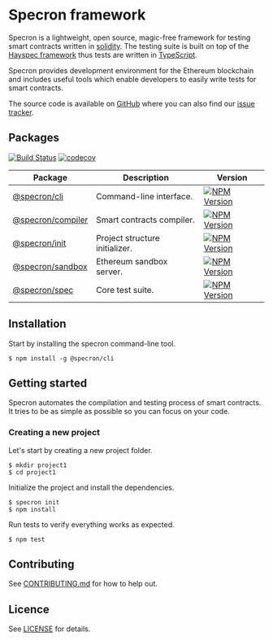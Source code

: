 # Specron framework

Specron is a lightweight, open source, magic-free framework for testing smart contracts written in [solidity](https://solidity.readthedocs.io/en/v0.4.24/). The testing suite is built on top of the [Hayspec framework](https://github.com/specron/monorepo) thus tests are written in [TypeScript](https://www.typescriptlang.org/).

Specron provides development environment for the Ethereum blockchain and includes useful tools which enable developers to easily write tests for smart contracts.

The source code is available on [GitHub](https://github.com/specron/monorepo) where you can also find our [issue tracker](https://github.com/specron/monorepo/issues).

## Packages

[![Build Status](https://travis-ci.org/specron/monorepo.svg?branch=master)](https://travis-ci.org/specron/monorepo)&nbsp;[![codecov](https://codecov.io/gh/specron/monorepo/branch/master/graph/badge.svg)](https://codecov.io/gh/specron/monorepo)

| Package | Description | Version
|-|-|-
| [@specron/cli](https://github.com/specron/monorepo/tree/master/packages/specron-cli) | Command-line interface. | [![NPM Version](https://badge.fury.io/js/@specron%2Fcli.svg)](https://badge.fury.io/js/specron%2Fcli)
| [@specron/compiler](https://github.com/specron/monorepo/tree/master/packages/specron-compiler) | Smart contracts compiler. | [![NPM Version](https://badge.fury.io/js/@specron%2Fcompiler.svg)](https://badge.fury.io/js/specron%2Fcompiler)
| [@specron/init](https://github.com/specron/monorepo/tree/master/packages/specron-init) | Project structure initializer. | [![NPM Version](https://badge.fury.io/js/@specron%2Finit.svg)](https://badge.fury.io/js/specron%2Finit)
| [@specron/sandbox](https://github.com/specron/monorepo/tree/master/packages/specron-sandbox) | Ethereum sandbox server. | [![NPM Version](https://badge.fury.io/js/@specron%2Fsandbox.svg)](https://badge.fury.io/js/specron%2Fsandbox)
| [@specron/spec](https://github.com/specron/monorepo/tree/master/packages/specron-spec) | Core test suite. | [![NPM Version](https://badge.fury.io/js/@specron%2Fspec.svg)](https://badge.fury.io/js/specron%2Fspec)

## Installation

Start by installing the specron command-line tool.

```
$ npm install -g @specron/cli
```

## Getting started

Specron automates the compilation and testing process of smart contracts. It tries to be as simple as possible so you can focus on your code.

### Creating a new project

Let's start by creating a new project folder.

```
$ mkdir project1
$ cd project1
```

Initialize the project and install the dependencies.

```
$ specron init
$ npm install
```

Run tests to verify everything works as expected.

```
$ npm test
```

## Contributing

See [CONTRIBUTING.md](https://github.com/specron/monorepo/blob/master/CONTRIBUTING.md) for how to help out.

## Licence

See [LICENSE](https://github.com/specron/monorepo/blob/master/LICENCE) for details.
